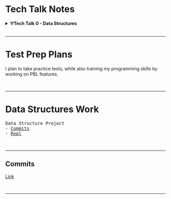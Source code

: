 <br>

# Tech Talk Notes

<details>
<summary><b>&#x26db;Tech Talk 0 - Data Structures</b></summary>

<pre>
Data Structure - anything that holds data (variable, class)
Algorithm      - a set of operations on a data structure

Programming Paradigms
- Imperative - Uses statements to make up a program (describes specifics)
    - Procedural - Uses functions to make up a program
    - Object Oriented - Uses objects (classes) to structure a program
</pre>

</details>

<br>

---

# Test Prep Plans
I plan to take practice tests, while also training my programming skills by working on PBL features.

<br>

---

# Data Structures Work

<pre>
Data Structure Project
- <a href="https://github.com/armarmgc/datastruct-proj/commits/master">Commits</a>
- <a href="https://replit.com/@armarmgc/datastruct-proj">Repl</a>
</pre>

<br>

---

## Commits
[Link](https://github.com/armarmgc/group-m/commits?author=armarmgc)

<br>

---


